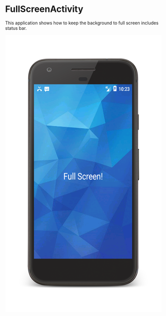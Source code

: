 # FullScreenActivity
This application shows how to keep the background to full screen includes status bar.

<img src="/Screenshot2.png" />
